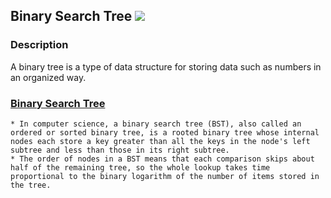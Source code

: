 ## Binary Search Tree [![](https://img.shields.io/badge/Robert-Muraru-blue)](https://robert-muraru-portfolio.herokuapp.com/)


### Description
A binary tree is a type of data structure for storing data such as numbers in an organized way.

### [Binary Search Tree](https://en.wikipedia.org/wiki/Binary_search_tree)
    * In computer science, a binary search tree (BST), also called an ordered or sorted binary tree, is a rooted binary tree whose internal nodes each store a key greater than all the keys in the node's left subtree and less than those in its right subtree.
    * The order of nodes in a BST means that each comparison skips about half of the remaining tree, so the whole lookup takes time proportional to the binary logarithm of the number of items stored in the tree.